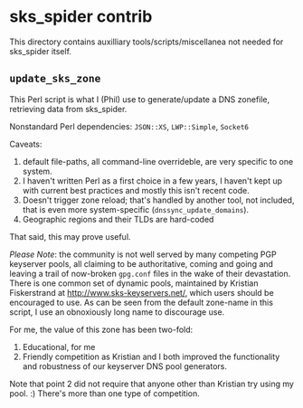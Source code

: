 sks\_spider contrib
===================

This directory contains auxilliary tools/scripts/miscellanea not needed
for sks\_spider itself.

`update_sks_zone`
-----------------

This Perl script is what I (Phil) use to generate/update a DNS zonefile,
retrieving data from sks\_spider.

Nonstandard Perl dependencies: `JSON::XS`, `LWP::Simple`, `Socket6`

Caveats:
1. default file-paths, all command-line overrideble, are very specific to one
   system.
2. I haven't written Perl as a first choice in a few years, I haven't kept up
   with current best practices and mostly this isn't recent code.
3. Doesn't trigger zone reload; that's handled by another tool, not included,
   that is even more system-specific (`dnssync_update_domains`).
4. Geographic regions and their TLDs are hard-coded

That said, this may prove useful.

*Please Note*: the community is not well served by many competing PGP keyserver
pools, all claiming to be authoritative, coming and going and leaving a trail
of now-broken `gpg.conf` files in the wake of their devastation.  There is one
common set of dynamic pools, maintained by Kristian Fiskerstrand at
<http://www.sks-keyservers.net/>, which users should be encouraged to use.  As
can be seen from the default zone-name in this script, I use an obnoxiously
long name to discourage use.

For me, the value of this zone has been two-fold:
1. Educational, for me
2. Friendly competition as Kristian and I both improved the functionality and
   robustness of our keyserver DNS pool generators.

Note that point 2 did not require that anyone other than Kristian try using my
pool.  :)  There's more than one type of competition.
